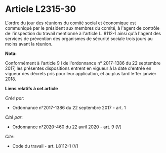 # Article L2315-30

L'ordre du jour des réunions du comité social et économique est communiqué par le président aux membres du comité, à l'agent
de contrôle de l'inspection du travail mentionné à l'article L. 8112-1 ainsi qu'à l'agent des services de prévention des
organismes de sécurité sociale trois jours au moins avant la réunion.

**Nota:**

Conformément à l'article 9 I de l'ordonnance n° 2017-1386 du 22 septembre 2017, les présentes dispositions entrent en vigueur
à la date d'entrée en vigueur des décrets pris pour leur application, et au plus tard le 1er janvier 2018.

**Liens relatifs à cet article**

_Créé par_:

  - Ordonnance n°2017-1386 du 22 septembre 2017 - art. 1

_Cité par_:

  - Ordonnance n°2020-460 du 22 avril 2020 - art. 9 (V)

_Cite_:

  - Code du travail - art. L8112-1 (V)
